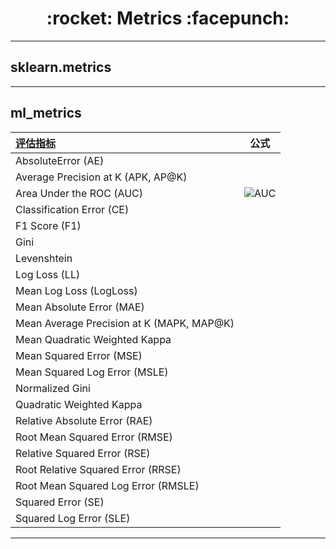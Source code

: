 <h1 align = "center">:rocket: Metrics :facepunch:</h1>

---
## sklearn.metrics

---
## ml_metrics

|[**评估指标**][0]|**公式**|
|:--|:--:|
|AbsoluteError (AE)|
|Average Precision at K (APK, AP@K)|
|Area Under the ROC (AUC) | ![AUC][1]
|Classification Error (CE)| 
|F1 Score (F1)|
|Gini|
|Levenshtein|
|Log Loss (LL)|
|Mean Log Loss (LogLoss)|
|Mean Absolute Error (MAE)|
|Mean Average Precision at K (MAPK, MAP@K)|
|Mean Quadratic Weighted Kappa|
|Mean Squared Error (MSE)|
|Mean Squared Log Error (MSLE)|
|Normalized Gini|
|Quadratic Weighted Kappa|
|Relative Absolute Error (RAE)|
|Root Mean Squared Error (RMSE)|
|Relative Squared Error (RSE)|
|Root Relative Squared Error (RRSE)|
|Root Mean Squared Log Error (RMSLE)|
|Squared Error (SE)|
|Squared Log Error (SLE)|

---

 [0]: https://github.com/benhamner/Metrics/tree/master/Python
 [1]: http://img.blog.csdn.net/20150924153157802
